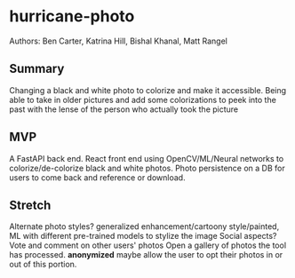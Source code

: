 # hurricane-photo

Authors: Ben Carter, Katrina Hill, Bishal Khanal, Matt Rangel

## Summary

Changing a black and white photo to colorize and make it accessible. Being able to take in older pictures and add some colorizations to peek into the past with the lense of the person who actually took the picture

## MVP

A FastAPI back end. React front end using OpenCV/ML/Neural networks to colorize/de-colorize black and white photos.
Photo persistence on a DB for users to come back and reference or download.

## Stretch

Alternate photo styles? generalized enhancement/cartoony style/painted, ML with different pre-trained models to stylize the image
Social aspects? Vote and comment on other users' photos
Open a gallery of photos the tool has processed. **anonymized** maybe allow the user to opt their photos in or out of this portion.

